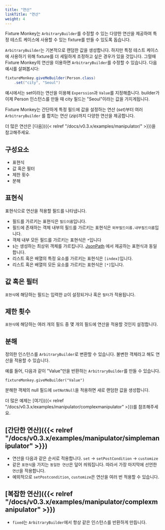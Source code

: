 ```yaml
---
title: "연산"
linkTitle: "연산"
weight: 4
---
```


Fixture Monkey는 `ArbitraryBuilder`를 수정할 수 있는 다양한 연산을 제공하여 특정 테스트 케이스에 사용할 수 있는 fixture를 만들 수 있도록 돕습니다.

`ArbitraryBuilder`는 기본적으로 랜덤한 값을 생성합니다. 하지만 특정 테스트 케이스에 사용하기 위해 fixture를 더 세밀하게 조정하고 싶은 경우가 있을 것입니다. 
그럴때 Fixture Monkey의 연산을 이용하면 `ArbitraryBuilder`를 수정할 수 있습니다. 다음 예시를 살펴봅시다:

```java
fixtureMonkey.giveMeBuilder(Person.class)
    .set("city", "Seoul")
```

예시에서는 set이라는 연산을 이용해 `Experssion`과 `Value`를 지정해줍니다. builder가 이제 Person 인스턴스를 만들 때 city 필드는 "Seoul"이라는 값을 가지게됩니다.

Fixture Monkey는 간단하게 특정 필드에 값을 설정하는 연산 (*set*)부터 여러 `ArbitraryBuilder` 를 합치는 연산 (*zip*)까지 다양한 연산을 제공합니다.

더 많은 연산은 [다음]({{< relref "/docs/v0.3.x/examples/manipulator/" >}})을 참고해주세요.

## 구성요소

- 표현식
- 값 혹은 필터
- 제한 횟수
- 분해

## 표현식
표현식으로 연산을 적용할 필드를 나타냅니다. 

- 필드를 가르키는 표현식은 `필드이름`입니다.
- 필드에 존재하는 객체 내부의 필드를 가르키는 표현식은 `외부필드이름.내부필드이름`입니다.
- 객체 내부 모든 필드를 가르키는 표현식은 `*`입니다
- `$`는 생성하는 최상위 객체를 가르킵니다. [JsonPath](https://github.com/json-path/JsonPath) 에서 제공하는 표현식과 동일합니다.
- 리스트 혹은 배열의 특정 요소를 가르키는 표현식은 `[index]`입니다.
- 리스트 혹은 배열의 모든 요소를 가르키는 표현식은 `[*]`입니다.

## 값 혹은 필터
`표현식`에 해당하는 필드는 입력한 `값`이 설정되거나 혹은 `필터`가 적용됩니다.

## 제한 횟수
`표현식`에 해당하는 여러 개의 필드 중 몇 개의 필드에 연산을 적용할 것인지 설정합니다.

## 분해
정의한 인스턴스를 `ArbitraryBuilder`로 변환할 수 있습니다. 불변한 객체라고 해도 연산을 적용할 수 있습니다. 

예를 들어, 다음과 같이 "Value"만을 반환하는 `ArbitraryBuilder`를 만들 수 있습니다.

```
fixtureMonkey.giveMeBuilder("Value")
``` 

분해한 객체의 null 필드에 `setNotNull`을 적용하면 새로 랜덤한 값을 생성합니다.
  
더 많은 예제는 [여기]({{< relref "/docs/v0.3.x/examples/manipulator/complexmanipulator" >}})를 참조해주세요.

## [간단한 연산]({{< relref "/docs/v0.3.x/examples/manipulator/simplemanipulator" >}})
- 연산을 다음과 같은 순서로 적용합니다. `set` → `setPostCondition` → `customize`
- 같은 `표현식`을 가지는 `동일한 연산`은 덮어 씌워집니다. 따라서 가장 마지막에 선언한 `연산`을 적용합니다. 
- 예외적으로 `setPostcondition`, `customize`은 연산을 여러 번 적용할 수 있습니다.

## [복잡한 연산]({{< relref "/docs/v0.3.x/examples/manipulator/complexmanipulator" >}})
- `fixed`는 `ArbitraryBuilder`에서 항상 같은 인스턴스를 반환하게 만듭니다.
